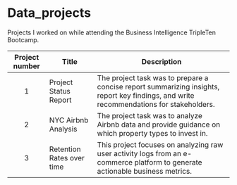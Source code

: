 # Data_projects
Projects I worked on while attending the Business Intelligence TripleTen Bootcamp.


| Project number | Title | Description |
| :-----------: | ----------- |----------- |
| 1 | Project Status Report | The project task was to prepare a concise report summarizing insights, report key findings, and write recommendations for stakeholders.|
| 2 | NYC Airbnb Analysis| The project task was to analyze Airbnb data and provide guidance on which property types to invest in. |
| 3 | Retention Rates over time| This project focuses on analyzing raw user activity logs from an e-commerce platform to generate actionable business metrics. | 
